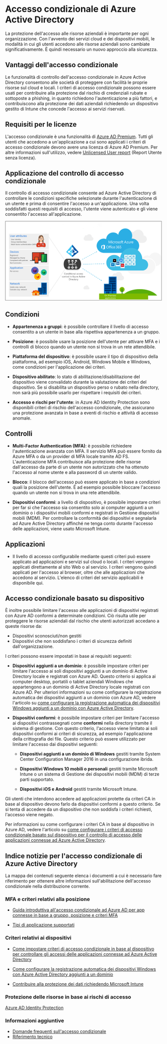 <properties
	pageTitle="Accesso condizionale di Azure Active Directory | Microsoft Azure"  
    description="Il controllo di accesso condizionale consente ad Azure Active Directory di controllare le condizioni specifiche definite durante l'autenticazione dell'utente e prima di consentire l'accesso all'applicazione. Se tali condizioni vengono soddisfatte, l'utente viene autenticato e gli viene consentito l'accesso all'applicazione."  
    services="active-directory" 
	keywords="accesso condizionale alle app, accesso condizionale con Azure AD, accesso sicuro alle risorse aziendali, criteri di accesso condizionale" 
	documentationCenter=""
	authors="markusvi"
	manager="femila"
	editor=""/>  

<tags
	ms.service="active-directory"
	ms.devlang="na"
	ms.topic="article"
    ms.tgt_pltfrm="na"
    ms.workload="identity" 
	ms.date="08/08/2016"
	ms.author="markvi"/>  


# Accesso condizionale di Azure Active Directory   
  
La protezione dell'accesso alle risorse aziendali è importante per ogni organizzazione. Con l'avvento dei servizi cloud e dei dispositivi mobili, le modalità in cui gli utenti accedono alle risorse aziendali sono cambiate significativamente. È quindi necessario un nuovo approccio alla sicurezza.
  
## Vantaggi dell'accesso condizionale  

Le funzionalità di controllo dell'accesso condizionale in Azure Active Directory consentono alle società di proteggere con facilità le proprie risorse sul cloud e locali. I criteri di accesso condizionale possono essere usati per contribuire alla protezione dal rischio di credenziali rubate e sottoposte a phishing, in quanto richiedono l'autenticazione a più fattori, e contribuiscono alla protezione dei dati aziendali richiedendo un dispositivo gestito di Intune che concede l'accesso ai servizi riservati.



## Requisiti per le licenze

L'accesso condizionale è una funzionalità di [Azure AD Premium](http://www.microsoft.com/identity). Tutti gli utenti che accedono a un'applicazione a cui sono applicati i criteri di accesso condizionale devono avere una licenza di Azure AD Premium. Per altre informazioni sull'utilizzo, vedere [Unlicensed User report](https://aka.ms/utc5ix) (Report Utente senza licenza).





## Applicazione del controllo di accesso condizionale  

Il controllo di accesso condizionale consente ad Azure Active Directory di controllare le condizioni specifiche selezionate durante l'autenticazione di un utente e prima di consentire l'accesso a un'applicazione. Una volta soddisfatti questi requisiti di accesso, l'utente viene autenticato e gli viene consentito l'accesso all'applicazione.
   
![](./media/active-directory-conditional-access/conditionalaccess-overview.png)

## Condizioni
  
- **Appartenenza a gruppi**: è possibile controllare il livello di accesso consentito a un utente in base alla rispettiva appartenenza a un gruppo.

- **Posizione**: è possibile usare la posizione dell'utente per attivare MFA e i controlli di blocco quando un utente non si trova in un rete attendibile.

- **Piattaforma del dispositivo**: è possibile usare il tipo di dispositivo della piattaforma, ad esempio iOS, Android, Windows Mobile e Windows, come condizioni per l'applicazione dei criteri.

- **Dispositivo abilitato**: lo stato di abilitazione/disabilitazione del dispositivo viene convalidato durante la valutazione dei criteri del dispositivo. Se si disabilita un dispositivo perso o rubato nella directory, non sarà più possibile usarlo per rispettare i requisiti dei criteri.

- **Accesso e rischi per l'utente**: in Azure AD Identity Protection sono disponibili criteri di rischio dell'accesso condizionale, che assicurano una protezione avanzata in base a eventi di rischio e attività di accesso anomale.


## Controlli
   
- **Multi-Factor Authentication (MFA)**: è possibile richiedere l'autenticazione avanzata con MFA. Il servizio MFA può essere fornito da Azure MFA o da un provider di MFA locale tramite AD FS. L'autenticazione MFA contribuisce alla protezione delle risorse dall'accesso da parte di un utente non autorizzato che ha ottenuto l'accesso al nome utente e alla password di un utente valido.

- **Blocco**: il blocco dell'accesso può essere applicato in base a condizioni quali la posizione dell'utente. È ad esempio possibile bloccare l'accesso quando un utente non si trova in una rete attendibile.

- **Dispositivi conformi**: a livello di dispositivo, è possibile impostare criteri per far sì che l'accesso sia consentito solo ai computer aggiunti a un dominio o i dispositivi mobili conformi e registrati in Gestione dispositivi mobili (MDM). Per controllare la conformità dei dispositivi e segnalarla ad Azure Active Directory affinché ne tenga conto durante l'accesso delle applicazioni, viene usato Microsoft Intune.
 

## Applicazioni

- Il livello di accesso configurabile mediante questi criteri può essere applicato ad applicazioni e servizi sul cloud o locali. I criteri vengono applicati direttamente al sito Web o al servizio. I criteri vengono quindi applicati per l'accesso al browser, oltre che alle applicazioni che accedono al servizio. L'elenco di criteri del servizio applicabili è disponibile qui.


## Accesso condizionale basato su dispositivo

È inoltre possibile limitare l'accesso alle applicazioni di dispositivi registrati con Azure AD conformi a determinate condizioni. Ciò risulta utile per proteggere le risorse aziendali dal rischio che utenti autorizzati accedano a queste risorse da:

- Dispositivi sconosciuti/non gestiti
- Dispositivi che non soddisfano i criteri di sicurezza definiti dall'organizzazione.

I criteri possono essere impostati in base ai requisiti seguenti:

- **Dispositivi aggiunti a un dominio**: è possibile impostare criteri per limitare l'accesso ai soli dispositivi aggiunti a un dominio di Active Directory locale e registrati con Azure AD. Questo criterio si applica ai computer desktop, portatili o tablet aziendali Windows che appartengono a un dominio di Active Directory locale registrati con Azure AD. Per ulteriori informazioni su come configurare la registrazione automatica dei dispositivi aggiunti a un dominio con Azure AD, vedere l'articolo su [come configurare la registrazione automatica dei dispositivi Windows aggiunti a un dominio con Azure Active Directory](active-directory-conditional-access-automatic-device-registration-setup.md).

- **Dispositivi conformi**: è possibile impostare criteri per limitare l'accesso ai dispositivi contrassegnati come **conformi** nella directory tramite il sistema di gestione. Con questo criterio, l'accesso viene limitato ai soli dispositivi conformi ai criteri di sicurezza, ad esempio l'applicazione della crittografia dei file. Questo criterio può essere utilizzato per limitare l'accesso dai dispositivi seguenti:

    - **Dispositivi aggiunti a un dominio di Windows** gestiti tramite System Center Configuration Manager 2016 in una configurazione ibrida.

    - **Dispositivi Windows 10 mobili o personali** gestiti tramite Microsoft Intune o un sistema di Gestione dei dispositivi mobili (MDM) di terze parti supportato.

    - **Dispositivi iOS e Android** gestiti tramite Microsoft Intune.


Gli utenti che intendono accedere ad applicazioni protette da criteri CA in base al dispositivo devono farlo da dispositivi conformi a questo criterio. Se si tenta di accedere da un dispositivo che non soddisfa i criteri richiesti, l'accesso viene negato.

Per informazioni su come configurare i criteri CA in base al dispositivo in Azure AD, vedere l'articolo su [come configurare i criteri di accesso condizionale basato sul dispositivo per il controllo di accesso delle applicazioni connesse ad Azure Active Directory](active-directory-conditional-access-policy-connected-applications.md).

## Indice notizie per l'accesso condizionale di Azure Active Directory
  
La mappa dei contenuti seguente elenca i documenti a cui è necessario fare riferimento per ottenere altre informazioni sull'abilitazione dell'accesso condizionale nella distribuzione corrente.


### MFA e criteri relativi alla posizione

- [Guida introduttiva all'accesso condizionale ad Azure AD per app connesse in base a gruppo, posizione e criteri MFA](active-directory-conditional-access-azuread-connected-apps.md)

- [Tipi di applicazione supportati](active-directory-conditional-access-supported-apps.md)


### Criteri relativi ai dispositivi

- [Come impostare criteri di accesso condizionale in base al dispositivo per controllare gli accessi delle applicazioni connesse ad Azure Active Directory](active-directory-conditional-access-policy-connected-applications.md)

- [Come configurare la registrazione automatica dei dispositivi Windows con Azure Active Directory aggiunti a un dominio](active-directory-conditional-access-automatic-device-registration-setup.md)

- [Contribuire alla protezione dei dati richiedendo Microsoft Intune](https://docs.microsoft.com/intune/deploy-use/use-remote-wipe-to-help-protect-data-using-microsoft-intune)


### Protezione delle risorse in base ai rischi di accesso

[Azure AD Identity Protection](active-directory-identityprotection.md)

### Informazioni aggiuntive

- [Domande frequenti sull'accesso condizionale](active-directory-conditional-faqs.md)
- [Riferimento tecnico](active-directory-conditional-access-technical-reference.md)

<!---HONumber=AcomDC_0810_2016-->